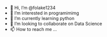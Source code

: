 - 👋 Hi, I’m @folake1234
- 👀 I’m interested in programimimg 
- 🌱 I’m currently learning python
- 💞️ I’m looking to collaborate on Data Science
- 📫 How to reach me ...

<!---
folake1234/folake1234 is a ✨ special ✨ repository because its `README.md` (this file) appears on your GitHub profile.
You can click the Preview link to take a look at your changes.
--->

